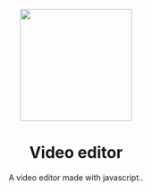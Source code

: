 <p align=center>
  <img src="https://user-images.githubusercontent.com/36193643/179372888-e42bccb2-a811-4545-b326-cadf277617db.png" width="200" height="200" />
</p>

<h1 align=center>Video editor</h1>
<p align=center>A video editor made with javascript..</p>
